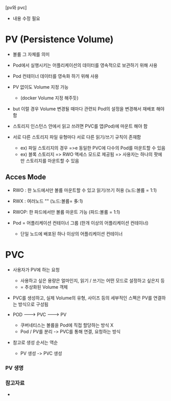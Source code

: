 [pv와 pvc]
- 내용 수정 필요

# PV (Persistence Volume)
- 볼륨 그 자체를 의미
- Pod에서 실행시키는 어플리케이션의 데이터를 영속적으로 보관하기 위해 사용
- Pod 컨테이너 데이터를 영속화 하기 위해 사용
- PV 없이도 Volume 지정 가능
  - (docker Volume 지정 해주듯)
- but 이럴 경우 Volume 변경될 때마다 관련되 Pod의 설정을 변경해서 재배포 해야 함

- 스토리지 인스턴스 안에서 읽고 쓰려면 PVC를 앱(Pod)에 마운트 해야 함
- 서로 다른 스토리지 파일 유형마다 서로 다른 읽기/쓰기 규칙이 존재함
  - ex) 파일 스토리지의 경우 =>e 동일한 PVC에 다수의 Pod를 마운트할 수 있음
  - ex) 블록 스토리지 => RWO 액세스 모드로 제공됨 => 사용자는 하나의 팟에만 스토리지를 마운트할 수 있음

## Acces Mode
- RWO : 한 노드에서만 볼륨 마운트할 수 있고 읽기/쓰기 허용 (노드:볼륨 = 1:1)
- RWX : 여러노드 "" (노드:볼륨= 多:1)
- RWOP: 한 파드에서만 볼륨 마운트 가능 (파드:볼륨 = 1:1)

- Pod = 어플리케이션 컨테이너 그룹 (한개 이상의 어플리케이션 컨테이너)
  - 단일 노드에 배포된 하나 이상의 어플리케이션 컨테이너


# PVC
- 사용자가 PV에 하는 요청
  - 사용하고 싶은 용량은 얼마인지, 읽기 / 쓰기는 어떤 모드로 설정하고 싶은지 등
  - = 추상화된 Volume 객체
- PVC를 생성하고, 실제 Volume의 유형, 사이즈 등의 세부적인 스펙은 PV를 연결하는 방식으로 구성됨

- POD ---> PVC ---> PV
  - 쿠버네티스는 볼륨을 Pod에 직접 할당하는 방식 X
  - Pod / PV를 분리 -> PVC를 통해 연결, 요청하는 방식

- 참고로 생성 순서는 역순
  - PV 생성 -> PVC 생성

### PV 생명



### 참고자료
- 